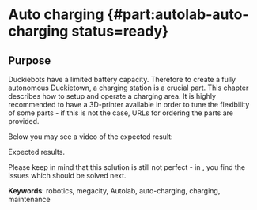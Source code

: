 # Auto charging {#part:autolab-auto-charging status=ready}

## Purpose

Duckiebots have a limited battery capacity. Therefore to create a fully autonomous Duckietown, a charging station is a crucial part. This chapter describes how to setup and operate a charging area. It is highly recommended to have a 3D-printer available in order to tune the flexibility of some parts - if this is not the case, URLs for ordering the parts are provided.

Below you may see a video of the expected result:

<div figure-id="fig:lane_following_vid">
    <figcaption>Expected results.
    </figcaption>
    <dtvideo src='vimeo:350620117'/>
</div>



Please keep in mind that this solution is still not perfect - in [](#autocharging-future), you find the issues which should be solved next.

**Keywords**: robotics, megacity, Autolab, auto-charging, charging, maintenance

